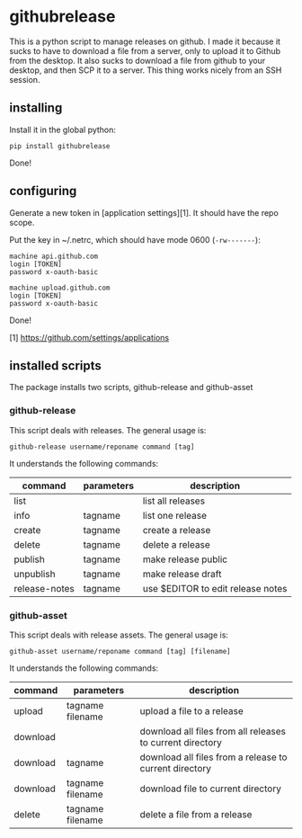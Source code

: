 # githubrelease

This is a python script to manage releases on github. I made it because it
sucks to have to download a file from a server, only to upload it to Github
from the desktop. It also sucks to download a file from github to your 
desktop, and then SCP it to a server. This thing works nicely from an SSH 
session.

## installing 

Install it in the global python:

```
pip install githubrelease
```

Done!

## configuring

Generate a new token in [application settings][1]. It should have the repo scope.

Put the key in ~/.netrc, which should have mode 0600 (`-rw-------`):

```
machine api.github.com
login [TOKEN]
password x-oauth-basic

machine upload.github.com
login [TOKEN]
password x-oauth-basic
```

Done!

[1] https://github.com/settings/applications

## installed scripts

The package installs two scripts, github-release and github-asset

### github-release

This script deals with releases. The general usage is:

    github-release username/reponame command [tag]

It understands the following commands:

| command       | parameters    | description                       |
|---------------|---------------|-----------------------------------|
| list          |               | list all releases                 |
| info          | tagname       | list one release                  |
| create        | tagname       | create a release                  |
| delete        | tagname       | delete a release                  |
| publish       | tagname       | make release public               |
| unpublish     | tagname       | make release draft                |
| release-notes | tagname       | use $EDITOR to edit release notes |

### github-asset

This script deals with release assets. The general usage is:

    github-asset username/reponame command [tag] [filename]

It understands the following commands:

| command   | parameters        | description                                               |
|-----------|-------------------|-----------------------------------------------------------|
| upload    | tagname filename  | upload a file to a release                                |
| download  |                   | download all files from all releases to current directory |
| download  | tagname           | download all files from a release to current directory    |
| download  | tagname filename  | download file to current directory                        |
| delete    | tagname filename  | delete a file from a release                              |

